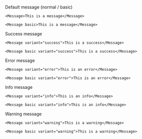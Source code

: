 Default message (normal / basic)

```react|span-3
<Message>This is a message</Message>
```

```react|span-3
<Message basic>This is a message</Message>
```

Success message

```react|span-3
<Message variant="success">This is a success</Message>
```

```react|span-3
<Message basic variant="success">This is a success</Message>
```

Error message

```react|span-3
<Message variant="error">This is an error</Message>
```

```react|span-3
<Message basic variant="error">This is an error</Message>
```

Info message

```react|span-3
<Message variant="info">This is an info</Message>
```

```react|span-3
<Message basic variant="info">This is an info</Message>
```

Warning message

```react|span-3
<Message variant="warning">This is a warning</Message>
```

```react|span-3
<Message basic variant="warning">This is a warning</Message>
```

